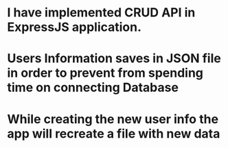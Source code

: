 # I have implemented CRUD API in ExpressJS application.
# Users Information saves in JSON file in order to prevent from spending time on connecting Database
# While creating the new user info the app will recreate a file with new data
